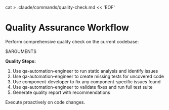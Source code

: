 
cat > .claude/commands/quality-check.md << 'EOF'
# Quality Assurance Workflow
Perform comprehensive quality check on the current codebase:

$ARGUMENTS

**Quality Steps:**
1. Use qa-automation-engineer to run static analysis and identify issues
2. Use qa-automation-engineer to create missing tests for uncovered code
3. Use component-developer to fix any component-specific issues found
4. Use qa-automation-engineer to validate fixes and run full test suite
5. Generate quality report with recommendations

Execute proactively on code changes.
